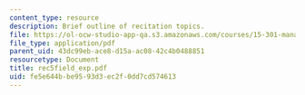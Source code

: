 ```yaml
---
content_type: resource
description: Brief outline of recitation topics.
file: https://ol-ocw-studio-app-qa.s3.amazonaws.com/courses/15-301-managerial-psychology-laboratory-fall-2004/fe5e644bbe9593d3ec2f0dd7cd574613_rec5field_exp.pdf
file_type: application/pdf
parent_uid: 43dc99eb-ace8-d15a-ac08-42c4b0488851
resourcetype: Document
title: rec5field_exp.pdf
uid: fe5e644b-be95-93d3-ec2f-0dd7cd574613
---
```

